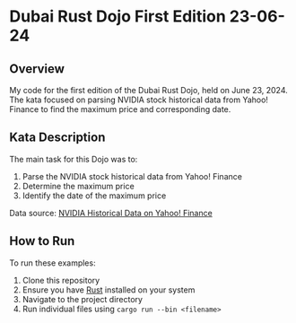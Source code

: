 # Dubai Rust Dojo First Edition 23-06-24

## Overview

My code for the first edition of the Dubai Rust Dojo, held on June 23, 2024. The kata focused on parsing NVIDIA stock historical data from Yahoo! Finance to find the maximum price and corresponding date.

## Kata Description

The main task for this Dojo was to:

1. Parse the NVIDIA stock historical data from Yahoo! Finance
2. Determine the maximum price
3. Identify the date of the maximum price

Data source: [NVIDIA Historical Data on Yahoo! Finance](https://finance.yahoo.com/quote/NVDA/history/?period1=917015400&period2=1719075041)


## How to Run

To run these examples:

1. Clone this repository
2. Ensure you have [Rust](https://www.rust-lang.org/tools/install) installed on your system
3. Navigate to the project directory
4. Run individual files using `cargo run --bin <filename>`
